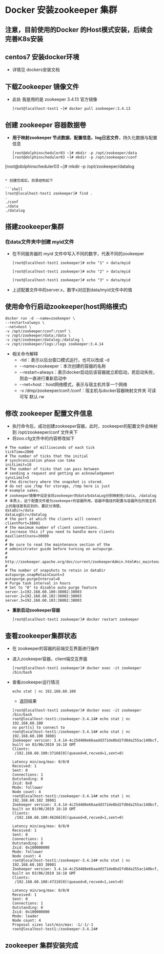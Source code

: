# Docker 安装zookeeper 集群

## 注意，目前使用的Docker 的Host模式安装，后续会完善K8s安装

## centos7 安装docker环境

* 详情见 dockers安装文档

## 下载Zookeeper 镜像文件

* 此处 我是用的是 zookeeper 3.4.13 官方镜像

  ```shell
  [root@localhost-test1 ~]# docker pull zookeeper:3.4.13
  ```


## 创建 zookeeper 容器数据卷

* **用于映射zookeeper 节点数据、配置信息、log日志文件**，持久化数据与配置信息

  ```shell
  [root@dolphinscheduler03 ~]# mkdir -p /opt/zookeeper/data
  [root@dolphinscheduler03 ~]# mkdir -p /opt/zookeeper/conf
[root@dolphinscheduler03 ~]# mkdir -p /opt/zookeeper/datalog
  ```
  
* 创建完成后，目录结构如下

  ```shell
  [root@localhost-test1 zookeeper]# find .
  .
  ./conf
  ./data
  ./datalog
  ```

## 搭建zookeeper集群

### 在data文件夹中创建 myid文件

* 在不同服务器的 myid 文件中写入不同的数字，代表不同的zookeeper

  ```shell
  [root@localhost-test1 zookeeper]# echo "1" > data/myid
  ```

  ```shell
  [root@localhost-test1 zookeeper]# echo "2" > data/myid
  ```

  ```shell
  [root@localhost-test1 zookeeper]# echo "3" > data/myid
  ```

* 上述配置文件中的server.x，数字x对应到data/myid文件中的值

## 使用命令行启动zookeeper(host网络模式)

```shell
docker run -d --name=zookeeper \
--restart=always \
--net=host \
-v /opt/zookeeper/conf:/conf \
-v /opt/zookeeper/data:/data \
-v /opt/zookeeper/datalog:/datalog \
-v /opt/zookeeper/logs:/logs zookeeper:3.4.14

```

* 相关命令解释
  * -tid：表示以后台窗口模式运行，也可以改成 -d
  * --name=zookeeper：本次创建的容器的名称
  * --restart=always：表示docker启动后该容器就立即启动，若启动失败，则会一直进行重新启动中
  * --net=host：host网络模式，表示与宿主机共享一个网络
  * -v /dmp/zookeeper/conf:/conf：宿主机与docker容器映射文件夹  可读可写 默认 rw

## 修改 zookeeper 配置文件信息

* 执行命令后，成功创建zookeeper容器，此时，zookeeper的配置文件会映射到 /opt/zookeeper/conf 文件夹下
* 将zoo.cfg文件中的内容修改如下

```properties
# The number of milliseconds of each tick
tickTime=2000
# The number of ticks that the initial 
# synchronization phase can take
initLimit=10
# The number of ticks that can pass between 
# sending a request and getting an acknowledgement
syncLimit=5
# the directory where the snapshot is stored.
# do not use /tmp for storage, /tmp here is just 
# example sakes.
# zookeeper镜像中设定会将zookeeper的data与dataLog分别映射到/data, /datalog
# 本质上，这个配置文件是为zookeeper的容器所用，容器中路径的配置与容器所在的宿主机上的路径是有区别的，要区分清楚。
dataDir=/data
dataLogDir=/datalog
# the port at which the clients will connect
clientPort=38001
# the maximum number of client connections.
# increase this if you need to handle more clients
maxClientCnxns=30000
#
# Be sure to read the maintenance section of the 
# administrator guide before turning on autopurge.
#
# http://zookeeper.apache.org/doc/current/zookeeperAdmin.html#sc_maintenance
#
# The number of snapshots to retain in dataDir
autopurge.snapRetainCount=3
autopurge.purgeInterval=0
# Purge task interval in hours
# Set to "0" to disable auto purge feature
server.1=192.168.60.100:38002:38003
server.2=192.168.60.102:38002:38003
server.3=192.168.60.103:38002:38003

```

* **重新启动zookeeper容器**

  ```shell
  [root@localhost-test1 zookeeper]# docker restart zookeeper
  ```



## 查看zookeeper集群状态

* 在 zookeeper的容器的前端交互界面进行操作

* 进入zookeeper容器，client端交互界面

  ```shell
  [root@localhost-test1 zookeeper]# docker exec -it zookeeper /bin/bash
  ```

* 查看zookeeper运行情况

  ```shell
  echo stat | nc 192.168.60.100
  ```

  * 返回结果

  ```shell
  [root@localhost-test1 zookeeper]# docker exec -it zookeeper /bin/bash
  root@localhost-test1:/zookeeper-3.4.14# echo stat | nc 192.168.60.100
  no port[s] to connect to
  root@localhost-test1:/zookeeper-3.4.14# echo stat | nc 192.168.60.100 38001
  Zookeeper version: 3.4.14-4c25d480e66aadd371de8bd2fd8da255ac140bcf, built on 03/06/2019 16:18 GMT
  Clients:
   /192.168.60.100:37168[0](queued=0,recved=1,sent=0)
  
  Latency min/avg/max: 0/0/0
  Received: 1
  Sent: 0
  Connections: 1
  Outstanding: 0
  Zxid: 0x0
  Mode: follower
  Node count: 4
  root@localhost-test1:/zookeeper-3.4.14# echo stat | nc 192.168.60.102 38001
  Zookeeper version: 3.4.14-4c25d480e66aadd371de8bd2fd8da255ac140bcf, built on 03/06/2019 16:18 GMT
  Clients:
   /192.168.60.100:46266[0](queued=0,recved=1,sent=0)
  
  Latency min/avg/max: 0/0/0
  Received: 1
  Sent: 0
  Connections: 1
  Outstanding: 0
  Zxid: 0x100000000
  Mode: follower
  Node count: 4
  root@localhost-test1:/zookeeper-3.4.14# echo stat | nc 192.168.60.103 38001
  Zookeeper version: 3.4.14-4c25d480e66aadd371de8bd2fd8da255ac140bcf, built on 03/06/2019 16:18 GMT
  Clients:
   /192.168.60.100:47310[0](queued=0,recved=1,sent=0)
  
  Latency min/avg/max: 0/0/0
  Received: 1
  Sent: 0
  Connections: 1
  Outstanding: 0
  Zxid: 0x100000000
  Mode: leader
  Node count: 4
  Proposal sizes last/min/max: -1/-1/-1
  root@localhost-test1:/zookeeper-3.4.14# 
  
  ```

## zookeeper 集群安装完成

